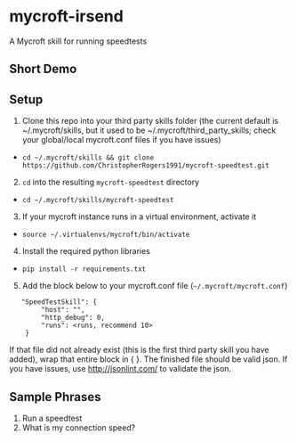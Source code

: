 # mycroft-irsend
A Mycroft skill for running speedtests

## Short Demo
<to be done>

## Setup

1. Clone this repo into your third party skills folder (the current default is ~/.mycroft/skills, but it used to be ~/.mycroft/third_party_skills; check your global/local mycroft.conf files if you have issues)
  * `cd ~/.mycroft/skills && git clone https://github.com/ChristopherRogers1991/mycroft-speedtest.git`
2. `cd` into the resulting `mycroft-speedtest` directory
  * `cd ~/.mycroft/skills/mycroft-speedtest`
3. If your mycroft instance runs in a virtual environment, activate it
  * `source ~/.virtualenvs/mycroft/bin/activate`
4. Install the required python libraries
  * `pip install -r requirements.txt`
5. Add the block below to your mycroft.conf file (`~/.mycroft/mycroft.conf`)
```
   "SpeedTestSkill": {
        "host": "",
        "http_debug": 0,
        "runs": <runs, recommend 10>
    }

```

If that file did not already exist (this is the first third party skill you have added), wrap that entire block in { }. The finished file should be valid json. If you have issues, use http://jsonlint.com/ to validate the json.

## Sample Phrases
1. Run a speedtest
2. What is my connection speed?